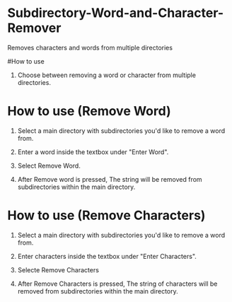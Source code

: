 # Subdirectory-Word-and-Character-Remover
Removes characters and words from multiple directories

#How to use 

1. Choose between removing a word or character from multiple directories.


# How to use (Remove Word)

1. Select a main directory with subdirectories you'd like to remove a word from.

2. Enter a word inside the textbox under "Enter Word".

3. Select Remove Word.

4. After Remove word is pressed, The string will be removed from subdirectories within the main directory.


# How to use (Remove Characters)


1. Select a main directory with subdirectories you'd like to remove a word from.

2. Enter characters inside the textbox under "Enter Characters".

3. Selecte Remove Characters

4. After Remove Characters is pressed, The string of characters will be removed from subdirectories within the main directory.
